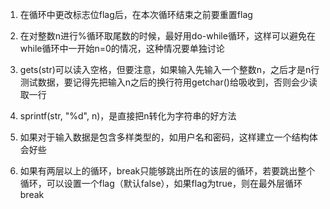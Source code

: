 1. 在循环中更改标志位flag后，在本次循环结束之前要重置flag

2. 在对整数n进行%循环取尾数的时候，最好用do-while循环，这样可以避免在while循环中一开始n=0的情况，这种情况要单独讨论

3. gets(str)可以读入空格，但要注意，如果输入先输入一个整数n，之后才是n行测试数据，要记得先把输入n之后的换行符用getchar()给吸收到，否则会少读取一行

4. sprintf(str, "%d", n)，是直接把n转化为字符串的好方法

5. 如果对于输入数据是包含多样类型的，如用户名和密码，这样建立一个结构体会好些

6. 如果有两层以上的循环，break只能够跳出所在的该层的循环，若要跳出整个循环，可以设置一个flag（默认false），如果flag为true，则在最外层循环break

